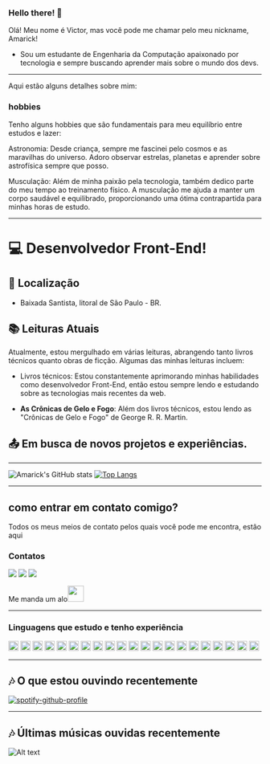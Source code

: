 

### Hello there! 👋

Olá! Meu nome é Victor, mas você pode me chamar pelo meu nickname, Amarick!
- Sou um estudante de Engenharia da Computação apaixonado por tecnologia e sempre buscando aprender mais sobre o mundo dos devs.
----------------------------------------------------------------------------------
Aqui estão alguns detalhes sobre mim:

### hobbies
Tenho alguns hobbies que são fundamentais para meu equilíbrio entre estudos e lazer:

Astronomia: Desde criança, sempre me fascinei pelo cosmos e as maravilhas do universo. Adoro observar estrelas, planetas e aprender sobre astrofísica sempre que posso.

Musculação: Além de minha paixão pela tecnologia, também dedico parte do meu tempo ao treinamento físico. A musculação me ajuda a manter um corpo saudável e equilibrado, proporcionando uma ótima contrapartida para minhas horas de estudo.
  
----------------------------------------------------------------------------------

# :computer: Desenvolvedor Front-End!

## :house_with_garden: Localização

- Baixada Santista, litoral de São Paulo - BR.

## :books: Leituras Atuais

Atualmente, estou mergulhado em várias leituras, abrangendo tanto livros técnicos quanto obras de ficção. Algumas das minhas leituras incluem:

- Livros técnicos: Estou constantemente aprimorando minhas habilidades como desenvolvedor Front-End, então estou sempre lendo e estudando sobre as tecnologias mais recentes da web.

- **As Crônicas de Gelo e Fogo**: Além dos livros técnicos, estou lendo as "Crônicas de Gelo e Fogo" de George R. R. Martin.

## :outbox_tray: Em busca de novos projetos e experiências.
 ----------------------------------------------------------------------------------

 ![Amarick's GitHub stats](https://github-readme-stats.vercel.app/api?username=Amarick&show&hide=stars,prs&count_private=true_icons=true&theme=radical&count_private=true) [![Top Langs](https://github-readme-stats.vercel.app/api/top-langs/?username=Amarick&layout=compact)](https://github.com/Amarick/github-readme-stats)

 ----------------------------------------------------------------------------------
 

## como entrar em contato comigo?
<P>Todos os meus meios de contato pelos quais você pode me encontra, estão aqui</P>

 ### Contatos 
<div>
<a href = "mailto:victorflamaro@gmail.com"><img src="https://img.shields.io/badge/Gmail-D14836?style=for-the-badge&logo=gmail&logoColor=white" target="_blank"></a>
<a href="https://www.linkedin.com/in/victor-amaro-85b72b200/" target="_blank"><img src="https://img.shields.io/badge/-LinkedIn-%230077B5?style=for-the-badge&logo=linkedin&logoColor=white" target="_blank"></a>   
<a href="https://discordapp.com/users/728912729154387998" target="_blank">
  <img src="https://img.shields.io/badge/Discord-7289DA?style=for-the-badge&logo=discord&logoColor=white" target="_blank">
</a>
<p>Me manda um alo<img src="https://github.com/TheDudeThatCode/TheDudeThatCode/blob/master/Assets/Handshake.gif" height="32px"></P>



----------------------------------------------------------------------------------
### Linguagens que estudo e tenho experiência

<code><img height="20" src="https://img.shields.io/badge/Java-ED8B00?style=for-the-badge&logo=java&logoColor=white"></code>
<code><img height="20" src="https://img.shields.io/badge/Git-F05032?style=for-the-badge&logo=git&logoColor=white"></code>
<code><img height="20" src="https://img.shields.io/badge/JavaScript-323330?style=for-the-badge&logo=javascript&logoColor=F7DF1E"></code>
<code><img height="20" src="https://img.shields.io/badge/HTML-239120?style=for-the-badge&logo=html5&logoColor=white"></code>
<code><img height="20" src="https://img.shields.io/badge/CSS-239120?&style=for-the-badge&logo=css3&logoColor=white"></code>
<code><img height="20" src="https://img.shields.io/badge/TypeScript-007ACC?style=for-the-badge&logo=typescript&logoColor=white"></code>
<code><img height="20" src="https://img.shields.io/badge/C%23-239120?style=for-the-badge&logo=c-sharp&logoColor=white"></code>
<code><img height="20" src="https://img.shields.io/badge/Python-3776AB?style=for-the-badge&logo=python&logoColor=white"></code>
<code><img height="20" src="https://img.shields.io/badge/HTML5-E34F26?style=for-the-badge&logo=html5&logoColor=white"></code>
<code><img height="20" src="https://img.shields.io/badge/CSS-239120?&style=for-the-badge&logo=css3&logoColor=white"></code>
<code><img height="20" src="https://img.shields.io/badge/JavaScript-F7DF1E?style=for-the-badge&logo=javascript&logoColor=black"></code>
<code><img height="20" src="https://img.shields.io/badge/Node.js-43853D?style=for-the-badge&logo=node.js&logoColor=white"></code>
<code><img height="20" src="https://img.shields.io/badge/JavaScript-323330?style=for-the-badge&logo=javascript&logoColor=F7DF1E"></code>
<code><img height="20" src="https://img.shields.io/badge/TypeScript-007ACC?style=for-the-badge&logo=typescript&logoColor=white"></code>
<code><img height="20" src="https://img.shields.io/badge/Sass-CC6699?style=for-the-badge&logo=sass&logoColor=white"></code>
<code><img height="20" src="https://img.shields.io/badge/Python-14354C?style=for-the-badge&logo=python&logoColor=white"></code>
<code><img height="20" src="https://img.shields.io/badge/C-00599C?style=for-the-badge&logo=c&logoColor=white"></code>
<code><img height="20" src="https://img.shields.io/badge/PHP-777BB4?style=for-the-badge&logo=php&logoColor=white"></code>
<code><img height="20" src="https://img.shields.io/badge/React-20232A?style=for-the-badge&logo=react&logoColor=61DAFB"></code>
<code><img height="20" src="https://img.shields.io/badge/React_Native-20232A?style=for-the-badge&logo=react&logoColor=61DAFB"></code>
<code><img height="20" src="https://img.shields.io/badge/Vue.js-35495E?style=for-the-badge&logo=vue.js&logoColor=4FC08D"></code>

----------------------------------------------------------------------------------
### <h2>:notes: O que estou ouvindo recentemente
[![spotify-github-profile](https://spotify-github-profile.vercel.app/api/view?uid=amaro2142&cover_image=true&theme=natemoo-re&show_offline=false&background_color=121212&interchange=false&bar_color=53b14f&bar_color_cover=false)](https://github.com/kittinan/spotify-github-profile)

----------------------------------------------------------------------------------
### <h2>:notes: Últimas músicas ouvidas recentemente
![Alt text](https://spotify-recently-played-readme.vercel.app/api?user=amaro2142&unique={true|1|on|yes})



